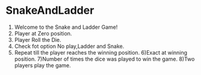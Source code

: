 # SnakeAndLadder
1) Welcome to the Snake and Ladder Game!
2) Player at Zero position.
3) Player Roll the Die.
4) Check fot option No play,Ladder and Snake.
5) Repeat till the player reaches the winning position.
6)Exact at winning position.
7)Number of times the dice was played to win the game.
8)Two players play the game.